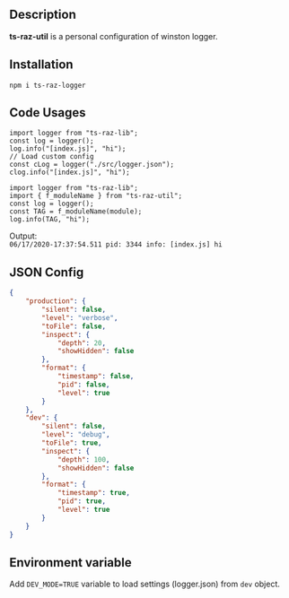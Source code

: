 ## Description
**ts-raz-util** is a personal configuration of winston logger.

## Installation
`npm i ts-raz-logger`

## Code Usages
```JS
import logger from "ts-raz-lib";
const log = logger();
log.info("[index.js]", "hi");
// Load custom config
const cLog = logger("./src/logger.json");
clog.info("[index.js]", "hi");
```
```JS
import logger from "ts-raz-lib";
import { f_moduleName } from "ts-raz-util";
const log = logger();
const TAG = f_moduleName(module);
log.info(TAG, "hi");
```
Output:  
`06/17/2020-17:37:54.511 pid: 3344 info: [index.js] hi`

## JSON Config
```JSON
{
    "production": {
        "silent": false,
        "level": "verbose",
        "toFile": false,
        "inspect": {
            "depth": 20,
            "showHidden": false
        },
        "format": {
            "timestamp": false,
            "pid": false,
            "level": true
        }
    },
    "dev": {
        "silent": false,
        "level": "debug",
        "toFile": true,
        "inspect": {
            "depth": 100,
            "showHidden": false
        },
        "format": {
            "timestamp": true,
            "pid": true,
            "level": true
        }
    }
}
```
## Environment variable
Add `DEV_MODE=TRUE` variable to load settings (logger.json) from `dev` object.
